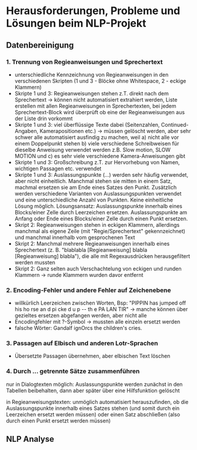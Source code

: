 # Herausforderungen, Probleme und Lösungen beim NLP-Projekt

## Datenbereinigung

### 1. Trennung von Regieanweisungen und Sprechertext
* unterschiedliche Kennzeichnung von Regieanweisungen in den verschiedenen Skripten (1 und 3 - Blöcke ohne Whitespace, 2 - eckige Klammern)
* Skripte 1 und 3: Regieanweisungen stehen z.T. direkt nach dem Sprechertext -> können nicht automatisiert extrahiert werden, Liste erstellen mit allen Regieanweisungen in Sprechertexten, bei jedem Sprechertext-Block wird überprüft ob eine der Regieanweisungen aus der Liste drin vorkommt
* Skripte 1 und 3: viel überflüssige Texte dabei (Seitenzahlen, Continued-Angaben, Kamerapositionen etc.) -> müssen gelöscht werden, aber sehr schwer alle automatisiert ausfindig zu machen, weil a) nicht alle vor einem Doppelpunkt stehen b) viele verschiedene Schreibweisen für dieselbe Anweisung verwendet werden z.B. Slow motion, SLOW MOTION und c) es sehr viele verschiedene Kamera-Anweisungen gibt
* Skripte 1 und 3: Großschreibung z.T. zur Hervorhebung von Namen, wichtigen Passagen etc. verwendet
* Skripte 1 und 3: Auslassungspunkte (...) werden sehr häufig verwendet, aber nicht einheitlich. Manchmal stehen sie mitten in einem Satz, machmal ersetzen sie am Ende eines Satzes den Punkt. Zusätzlich werden verschiedene Varianten von Auslassungspunkten verwendet und eine unterschiedliche Anzahl von Punkten. Keine einheitliche Lösung möglich. Lösungsansatz: Auslassungspunkte innerhalb eines Blocks/einer Zelle durch Leerzeichen ersetzen. Auslassungspunkte am Anfang oder Ende eines Blocks/einer Zelle durch einen Punkt ersetzen.
* Skript 2: Regieanweisungen stehen in eckigen Klammern, allerdings manchmal als eigene Zeile (mit "Regie/Sprechertext" gekennzeichnet) und manchmal innerhalb vom gesprochenen Text
* Skript 2: Manchmal mehrere Regieanweisungen innerhalb eines Sprechertext (z. B. "blablabla [Regieanweisung] blabla [Regieanweisung] blabla"), die alle mit Regexausdrücken herausgefiltert werden mussten
* Skript 2: Ganz selten auch Verschachtelung von eckigen und runden Klammern -> runde Klammern wurden davor entfernt

### 2. Encoding-Fehler und andere Fehler auf Zeichenebene
* willkürlich Leerzeichen zwischen Worten, Bsp: "PIPPIN has jumped off his ho rse an d pi cke d u p -- th e PA LAN TIR" -> manche können über gezieltes ersetzen abgefangen werden, aber nicht alle
* Encodingfehler mit ?-Symbol -> mussten alle einzeln ersetzt werden
* falsche Wörter: Gandalf ignOrcs the children's cries.

### 3. Passagen auf Elbisch und anderen Lotr-Sprachen
* Übersetzte Passagen übernehmen, aber elbischen Text löschen

### 4. Durch ... getrennte Sätze zusammenführen
nur in Dialogtexten möglich: Auslassungspunkte werden zunächst in den Tabellen beibehalten, dann aber später über eine Hilfsfunktion gelöscht

in Regieanweisungstexten: unmöglich automatisiert herauszufinden, ob die Auslassungspunkte innerhalb eines Satzes stehen (und somit durch ein Leerzeichen ersetzt werden müssen) oder einen Satz abschließen (also durch einen Punkt ersetzt werden müssen)

## NLP Analyse